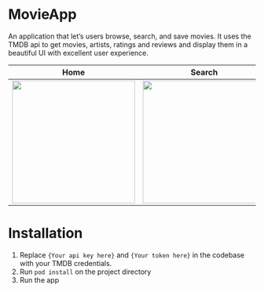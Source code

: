 # MovieApp

An application that let’s users browse, search, and save movies. It uses the TMDB api to get movies, artists, ratings and reviews and display them in a beautiful UI with excellent user experience.

| Home        | Search    | Detail    | Cast    | Watch List        |
|-------------|-------------|-------------|-------------|-------------|
| <img src="https://github.com/medihakarakus/movieapp/assets/134655943/03373071-b2bc-4dc0-80fc-05b969b001bd" width=250/> | <img src="https://github.com/medihakarakus/movieapp/assets/134655943/fea8e414-92ed-4272-a695-4835e230d8b1" width=250/> | <img src="https://github.com/medihakarakus/movieapp/assets/134655943/13fb92fb-2402-4bbb-981d-535f813e9cc1" width=250/> | <img src="https://github.com/medihakarakus/movieapp/assets/134655943/e37ca7ba-1c1d-45de-bc57-2d488705f158)" width=250/> | <img src="https://github.com/medihakarakus/movieapp/assets/134655943/a071ab67-05cd-42c2-b4e5-1d09b56f824d)" width=250/> |

# Installation

1. Replace `{Your api key here}` and `{Your token here}` in the codebase with your TMDB credentials.
2. Run `pod install` on the project directory
3. Run the app



